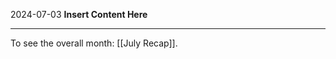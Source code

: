 2024-07-03
__Insert Content Here__
_______________________
To see the overall month: [[July Recap]].